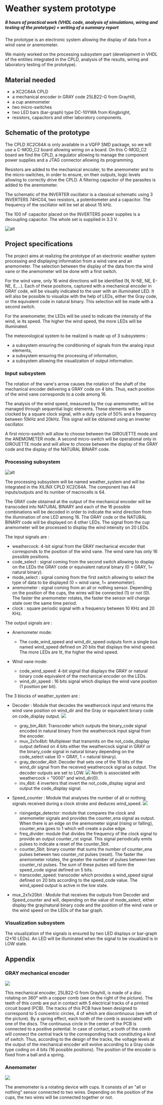 # Weather system prototype

##### 8 hours of practical work (VHDL code, analysis of simulations, wiring and testing of the prototype) + writing of a summary report

The prototype is an electronic system allowing the display of data from a wind vane or anemometer. 

We mainly worked on the processing subsystem part (development in VHDL of the entities integrated in the CPLD, analysis of the results, wiring and laboratory testing of the prototype).

## Material needed
- a XC2C64A CPLD
- a mechanical encoder in GRAY code 25LB22-G from GrayHill, 
- a cup anemometer 
- two micro-switches
- two LED bars (bar-graph) type DC-10YWA from Kingbright, 
- resistors, capacitors and other laboratory components. 

## Schematic of the prototype

The CPLD XC2C64A is only available in a VQFP SMD package, so we will use a C-MOD_C2 board allowing wiring on a board. On this C-MOD_C2 board we find the CPLD, a regulator allowing to manage the component power supplies and a JTAG connector allowing its programming. 

Resistors are added to the mechanical encoder, to the anemometer and to the micro-switches, in order to ensure, on their outputs, logic levels allowing to correctly drive the CPLD. A filtering capacitor of the parasites is added to the anemometer. 

The schematic of the INVERTER oscillator is a classical schematic using 3 INVERTERS 74HC04, two resistors, a potentiometer and a capacitor. The frequency of the oscillator will be set at about 15 kHz. 

The 100 nF capacitor placed on the INVERTERS power supplies is a decoupling capacitor. The whole set is supplied in 3.3 V. 

![alt](Girouette_v2-1.jpg)

## Project specifications

The project aims at realizing the prototype of an electronic weather system processing and displaying information from a wind vane and an anemometer. The selection between the display of the data from the wind vane or the anemometer will be done with a first switch.

For the wind vane, only 16 wind directions will be identified (N, N-NE, NE, E-NE, E,...). Each of these positions, captured with a mechanical encoder in GRAY code, will be visually indicated to the user with an illuminated LED. It will also be possible to visualize with the help of LEDs, either the Gray code, or the equivalent code in natural binary. This selection will be made with a second switch. 

For the anemometer, the LEDs will be used to indicate the intensity of the wind, ie its speed. The higher the wind speed, the more LEDs will be illuminated. 

The meteorological system to be realized is made up of 3 subsystems : 
- a subsystem ensuring the conditioning of signals from the analog input elements, 
- a subsystem ensuring the processing of information, 
- a subsystem allowing the visualization of output information. 

### Input subsystem
The rotation of the vane's arrow causes the rotation of the shaft of the mechanical encoder delivering a GRAY code on 4 bits. Thus, each position of the wind vane corresponds to a code among 16.

The analysis of the wind speed, measured by the cup anemometer, will be managed through sequential logic elements. These elements will be clocked by a square clock signal, with a duty cycle of 50% and a frequency between 10kHz and 20kHz. This signal will be obtained using an inverter oscillator. 

A first micro-switch will allow to choose between the GIROUETTE mode and the ANEMOMETER mode. A second micro-switch will be operational only in GIROUETTE mode and will allow to choose between the display of the GRAY code and the display of the NATURAL BINARY code. 

### Processing subsystem

![alt](weather_system.jpg)

The processing subsystem will be named weather_system and will be integrated in the XILINX CPLD XC2C64A. The component has 44 inputs/outputs and its number of macrocells is 64. 

The GRAY code obtained at the output of the mechanical encoder will be transcoded into NATURAL BINARY and each of the 16 possible combinations will be decoded in order to indicate the wind direction from the illumination of one LED among 16. The GRAY code or the NATURAL BINARY code will be displayed on 4 other LEDs. The signal from the cup anemometer will be processed to display the wind intensity on 20 LEDs. 

The input signals are :
- weathercock: 4-bit signal from the GRAY mechanical encoder that corresponds to the position of the wind vane. The wind vane has only 16 possible positions.
- code_select : signal coming from the second switch allowing to display on the LEDs the GRAY code or equivalent natural binary (0 = GRAY, 1= natural binary).
- mode_select : signal coming from the first switch allowing to select the type of data to be displayed (0 = wind vane, 1= anemometer).
- anemometer : signal coming from an all or nothing sensor. Depending on the position of the cups, the wires will be connected (1) or not (0). The faster the anemometer rotates, the faster the sensor will change state over the same time period.
- clock : square periodic signal with a frequency between 10 KHz and 20 KHz.

The output signals are :
- Anemometer mode:
  - The code_wind_speed and wind_dir_speed outputs form a single bus named wind_speed defined on 20 bits that displays the wind speed. The more LEDs are lit, the higher the wind speed.

- Wind vane mode:
  - code_wind_speed: 4-bit signal that displays the GRAY or natural binary code equivalent of the mechanical encoder on the LEDs.
  - wind_dir_speed : 16 bits signal which displays the wind vane position (1 position per bit).

The 3 blocks of weather_system are :
- Decoder : Module that decodes the weathercock input and returns the wind vane position on wind_dir and the Gray or equivalent binary code on code_display output.
![](Decoder.jpg)
  - gray_bin_4bit: Transcoder which outputs the binary_code signal encoded in natural binary from the weathercock input signal from the encoder.
  - mux_2x1x4bit: Multiplexer that transmits on the not_code_display output defined on 4 bits either the weathercock signal in GRAY or the binary_code signal in natural binary depending on the code_select value (0 = GRAY, 1 = natural binary).
  - gray_decoder_4bit: Decoder that sets one of the 16 bits of the wind_dir signal from the received weathercock signal as output. The decoder outputs are set to LOW. 
    ![](Bits_wind_dir.jpg)
    North is associated with weathercock = "0000" and wind_dir(0).
  - inv_4bit: 4 inverters that invert the not_code_display signal and output the code_display signal.



- Speed_counter : Module that analyses the number of all or nothing signals received during a clock stroke and deduces wind_speed.
![](Speed_counter.jpg)
  - risingedge_detector: module that compares the clock and anemometer signals and provides the counter_ena signal as output. When there is an edge on the anemometer signal (rising or falling), counter_ena goes to 1 which will create a pulse edge.
  - freq_divider: module that divides the frequency of the clock signal to provide an output counter_rst signal. This signal periodically emits pulses to indicate a reset of the counter_5bit.
  - counter_5bit: binary counter that sums the number of counter_ena pulses between two counter_rst pulses (reset). The faster the anemometer rotates, the greater the number of pulses between two counter_rst pulses. The sum of these pulses will form the speed_code signal defined on 5 bits.
  - transcoder_speed: transcoder which provides a wind_speed signal defined on 20 bits according to the speed_code value. The wind_speed output is active in the low state.


- mux_2x1x20bit : Module that receives the outputs from Decoder and Speed_counter and will, depending on the value of mode_select, either display the gray/natural binary code and the position of the wind vane or the wind speed on the LEDs of the bar graph.

### Visualization subsystem

The visualization of the signals is ensured by two LED displays or bar-graph (2*10 LEDs). An LED will be illuminated when the signal to be visualized is in LOW state. 


## Appendix
### GRAY mechanical encoder

![](Gray_Encoder.jpg)

This mechanical encoder, 25LB22-G from Grayhill, is made of a disc rotating on 360° with a copper comb (see on the right of the picture). The teeth of this comb are put in contact with 5 electrical tracks of a printed circuit board (PCB). The tracks of this PCB have been designed to correspond to 5 concentric circles, 4 of which are discontinuous (see left of the picture). By a spring effect, each tooth of the comb is associated with one of the discs. The continuous circle in the center of the PCB is connected to a positive potential. In case of contact, a tooth of the comb will connect the central track to the corresponding track constituting a kind of switch. Thus, according to the design of the tracks, the voltage levels at the output of the mechanical encoder will evolve according to a Gray code type coding on 4 bits (16 possible positions). The position of the encoder is fixed from a ball and a spring. 

### Anemometer

![](Anemometer.jpg)

The anemometer is a rotating device with cups. It consists of an "all or nothing" sensor connected to two wires. Depending on the position of the cups, the two wires will be connected together or not. 
